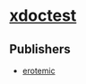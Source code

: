 # [xdoctest](https://pypi.org/project/xdoctest)



## Publishers
- [erotemic](https://pypi.org/user/erotemic)

